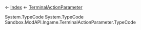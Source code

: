 ← [Index](Api-Index) ← [TerminalActionParameter](Sandbox.ModAPI.Ingame.TerminalActionParameter)

System.TypeCode System.TypeCode Sandbox.ModAPI.Ingame.TerminalActionParameter.TypeCode